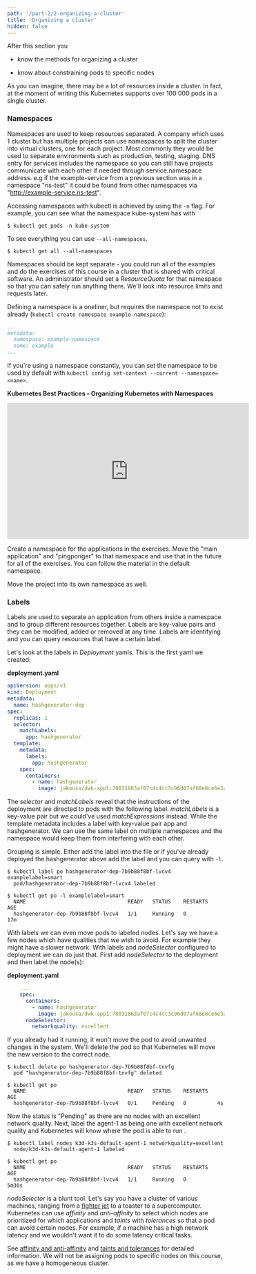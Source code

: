 ```yaml
---
path: '/part-2/2-organizing-a-cluster'
title: 'Organizing a cluster'
hidden: false
---
```


<text-box variant='learningObjectives' name='Learning Objectives'>

After this section you

- know the methods for organizing a cluster

- know about constraining pods to specific nodes

</text-box>

As you can imagine, there may be a lot of resources inside a cluster. In fact, at the moment of writing this Kubernetes supports over 100 000 pods in a single cluster.

### Namespaces ###

Namespaces are used to keep resources separated. A company which uses 1 cluster but has multiple projects can use namespaces to split the cluster into virtual clusters, one for each project. Most commonly they would be used to separate environments such as production, testing, staging. DNS entry for services includes the namespace so you can still have projects communicate with each other if needed through service.namespace address. e.g if the example-service from a previous section was in a namespace "ns-test" it could be found from other namespaces via "http://example-service.ns-test".

Accessing namespaces with kubectl is achieved by using the `-n` flag. For example, you can see what the namespace kube-system has with

```console
$ kubectl get pods -n kube-system
```

To see everything you can use `--all-namespaces`.

```console
$ kubectl get all --all-namespaces
```

Namespaces should be kept separate - you could run all of the examples and do the exercises of this course in a cluster that is shared with critical software. An administrator should set a *ResourceQuota* for that namespace so that you can safely run anything there. We'll look into resource limits and requests later.

Defining a namespace is a oneliner, but requires the namespace not to exist already (`kubectl create namespace example-namespace`):

```yaml
...
metadata:
  namespace: example-namespace
  name: example
...
```

If you're using a namespace constantly, you can set the namespace to be used by default with `kubectl config set-context --current --namespace=<name>`.

**Kubernetes Best Practices - Organizing Kubernetes with Namespaces**

<iframe width="560" height="315" src="https://www.youtube-nocookie.com/embed/xpnZX3if9Tc" frameborder="0" allow="accelerometer; encrypted-media; gyroscope; picture-in-picture" allowfullscreen></iframe>

<exercise name='Exercise 2.03: Keep them separated'>

  Create a namespace for the applications in the exercises. Move the "main application" and "pingponger" to that namespace and use that in the future for all of the exercises. You can follow the material in the default namespace.

</exercise>

<exercise name='Exercise 2.04: Project v1.1'>

  Move the project into its own namespace as well.

</exercise>

### Labels ###

Labels are used to separate an application from others inside a namespace and to group different resources together. Labels are key-value pairs and they can be modified, added or removed at any time. Labels are identifying and you can query resources that have a certain label.

Let's look at the labels in *Deployment* yamls. This is the first yaml we created:

**deployment.yaml**

```yaml
apiVersion: apps/v1
kind: Deployment
metadata:
  name: hashgenerator-dep
spec:
  replicas: 1
  selector:
    matchLabels:
      app: hashgenerator
  template:
    metadata:
      labels:
        app: hashgenerator
    spec:
      containers:
        - name: hashgenerator
          image: jakousa/dwk-app1:78031863af07c4c4cc3c96d07af68e8ce6e3afba
```

The _selector_ and _matchLabels_ reveal that the instructions of the deployment are directed to pods with the following label. _matchLabels_ is a key-value pair but we could've used _matchExpressions_ instead. While the template metadata includes a label with key-value pair app and hashgenerator. We can use the same label on multiple namespaces and the namespace would keep them from interfering with each other.

Grouping is simple. Either add the label into the file or if you've already deployed the hashgenerator above add the label and you can query with `-l`.

```console
$ kubectl label po hashgenerator-dep-7b9b88f8bf-lvcv4 examplelabel=smart
  pod/hashgenerator-dep-7b9b88f8bf-lvcv4 labeled

$ kubectl get po -l examplelabel=smart
  NAME                                 READY   STATUS    RESTARTS   AGE
  hashgenerator-dep-7b9b88f8bf-lvcv4   1/1     Running   0          17m
```

With labels we can even move pods to labeled nodes. Let's say we have a few nodes which have qualities that we wish to avoid. For example they might have a slower network. With labels and _nodeSelector_ configured to deployment we can do just that. First add _nodeSelector_ to the deployment and then label the node(s):

**deployment.yaml**

```yaml
    ...
    spec:
      containers:
        - name: hashgenerator
          image: jakousa/dwk-app1:78031863af07c4c4cc3c96d07af68e8ce6e3afba
      nodeSelector:
        networkquality: excellent
```

If you already had it running, it won't move the pod to avoid unwanted changes in the system. We'll delete the pod so that Kubernetes will move the new version to the correct node.

```console
$ kubectl delete po hashgenerator-dep-7b9b88f8bf-tnvfg
  pod "hashgenerator-dep-7b9b88f8bf-tnvfg" deleted

$ kubectl get po
  NAME                                 READY   STATUS    RESTARTS   AGE
  hashgenerator-dep-7b9b88f8bf-lvcv4   0/1     Pending   0          4s
```

Now the status is "Pending" as there are no nodes with an excellent network quality. Next, label the agent-1 as being one with excellent network quality and Kubernetes will know where the pod is able to run .

```
$ kubectl label nodes k3d-k3s-default-agent-1 networkquality=excellent
  node/k3d-k3s-default-agent-1 labeled

$ kubectl get po
  NAME                                 READY   STATUS    RESTARTS   AGE
  hashgenerator-dep-7b9b88f8bf-lvcv4   1/1     Running   0          5m30s
```

_nodeSelector_ is a blunt tool. Let's say you have a cluster of various machines, ranging from a [fighter jet](https://gcn.com/articles/2020/01/07/af-kubernetes-f16.aspx) to a toaster to a supercomputer. Kubernetes can use _affinity_ and _anti-affinity_ to select which nodes are prioritized for which applications and _taints_ with _tolerances_ so that a pod can avoid certain nodes. For example, if a machine has a high network latency and we wouldn't want it to do some latency critical tasks.

See [affinity and anti-affinity](https://kubernetes.io/docs/concepts/scheduling-eviction/assign-pod-node/#affinity-and-anti-affinity) and [taints and tolerances](https://kubernetes.io/docs/concepts/scheduling-eviction/taint-and-toleration/) for detailed information. We will not be assigning pods to specific nodes on this course, as we have a homogeneous cluster.

<quiz id="7dff6967-da9e-492c-8c5a-fab605868215"></quiz>
